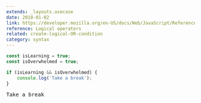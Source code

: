 ```yaml
---
extends: _layouts.usecase
date: 2018-01-02
link: https://developer.mozilla.org/en-US/docs/Web/JavaScript/Reference/Operators/Logical_Operators
reference: Logical operators
related: create-logical-OR-condition
category: syntax
---
```


```javascript
const isLearning = true;
const isOverwhelmed = true;

if (isLearning && isOverwhelmed) {
    console.log('Take a break');
}
```

<pre class="output">Take a break</pre>
